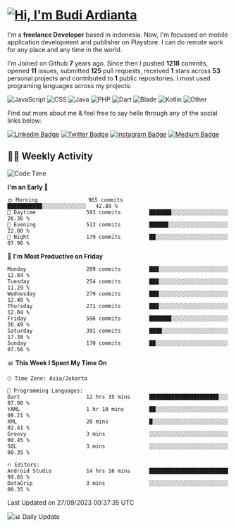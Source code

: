 # [![Hi, I'm Budi Ardianta](https://readme-typing-svg.herokuapp.com?size=24&vCenter=true&lines=%F0%9F%91%8B+Hi%2C+I'm+Budi+Ardianta+;%F0%9F%92%BB+Android+And+Web+Developer+)](https://git.io/typing-svg)

I'm a **freelance Developer** based in indonesia. Now, I'm focussed on mobile application development and publisher on Playstore. I can do remote work for any place and any time in the world.

I'm Joined on Github **7** years ago. Since then I pushed **1218** commits, opened **11** issues, submitted **125** pull requests, received **1** stars across **53** personal projects and contributed to **1** public repositories.
I most used programing languages across my projects:

![JavaScript](https://img.shields.io/badge/-JavaScript-%23f1e05a?style=flat&logo=JavaScript&logoColor=white)
![CSS](https://img.shields.io/badge/-CSS-%23563d7c?style=flat&logo=CSS&logoColor=white)
![Java](https://img.shields.io/badge/-Java-%23b07219?style=flat&logo=Java&logoColor=white)
![PHP](https://img.shields.io/badge/-PHP-%234F5D95?style=flat&logo=PHP&logoColor=white)
![Dart](https://img.shields.io/badge/-Dart-%2300B4AB?style=flat&logo=Dart&logoColor=white)
![Blade](https://img.shields.io/badge/-Blade-%23f7523f?style=flat&logo=Blade&logoColor=white)
![Kotlin](https://img.shields.io/badge/-Kotlin-%23A97BFF?style=flat&logo=Kotlin&logoColor=white)
![Other](https://img.shields.io/badge/-Other-%23ededed?style=flat&logo=Other&logoColor=white)

Find out more about me & feel free to say hello through any of the social links below:

[![Linkedin Badge](https://img.shields.io/badge/-budiardianata-blue?style=flat&logo=Linkedin&logoColor=white&link=https://www.linkedin.com/in/budiardianata/)](https://www.linkedin.com/in/budiardianata/)
[![Twitter Badge](https://img.shields.io/badge/-budiardianata-%231DA1F2.svg?style=flat&logo=twitter&logoColor=white&link=https://www.twitter.com/budiardianata)](https://www.linkedin.com/in/budiardianata/)
[![Instagram Badge](https://img.shields.io/badge/-budiardianata-purple?style=flat&logo=instagram&logoColor=white&link=https://instagram.com/budiardianata/)](https://instagram.com/budiardianata)
[![Medium Badge](https://img.shields.io/badge/-@budiardianata-%2312100E.svg?style=flat&logo=Medium&logoColor=white&link=https://medium.com/@budiardianata/)](https://medium.com/@budiardianata)

## 👨‍💻 Weekly Activity
<!--START_SECTION:waka-->
![Code Time](http://img.shields.io/badge/Code%20Time-2%2C176%20hrs%207%20mins-blue)

**I'm an Early 🐤** 

```text
🌞 Morning                965 commits         ███████████░░░░░░░░░░░░░░   42.89 % 
🌆 Daytime                593 commits         ███████░░░░░░░░░░░░░░░░░░   26.36 % 
🌃 Evening                513 commits         ██████░░░░░░░░░░░░░░░░░░░   22.80 % 
🌙 Night                  179 commits         ██░░░░░░░░░░░░░░░░░░░░░░░   07.96 % 
```
📅 **I'm Most Productive on Friday** 

```text
Monday                   289 commits         ███░░░░░░░░░░░░░░░░░░░░░░   12.84 % 
Tuesday                  254 commits         ███░░░░░░░░░░░░░░░░░░░░░░   11.29 % 
Wednesday                279 commits         ███░░░░░░░░░░░░░░░░░░░░░░   12.40 % 
Thursday                 271 commits         ███░░░░░░░░░░░░░░░░░░░░░░   12.04 % 
Friday                   596 commits         ███████░░░░░░░░░░░░░░░░░░   26.49 % 
Saturday                 391 commits         ████░░░░░░░░░░░░░░░░░░░░░   17.38 % 
Sunday                   170 commits         ██░░░░░░░░░░░░░░░░░░░░░░░   07.56 % 
```


📊 **This Week I Spent My Time On** 

```text
🕑︎ Time Zone: Asia/Jakarta

💬 Programming Languages: 
Dart                     12 hrs 35 mins      ██████████████████████░░░   87.90 % 
YAML                     1 hr 10 mins        ██░░░░░░░░░░░░░░░░░░░░░░░   08.21 % 
XML                      20 mins             █░░░░░░░░░░░░░░░░░░░░░░░░   02.41 % 
Groovy                   3 mins              ░░░░░░░░░░░░░░░░░░░░░░░░░   00.45 % 
SQL                      3 mins              ░░░░░░░░░░░░░░░░░░░░░░░░░   00.35 % 

🔥 Editors: 
Android Studio           14 hrs 16 mins      █████████████████████████   99.65 % 
DataGrip                 3 mins              ░░░░░░░░░░░░░░░░░░░░░░░░░   00.35 % 
```


 Last Updated on 27/09/2023 00:37:35 UTC
<!--END_SECTION:waka-->

![📊 Daily Update](https://github.com/budiardianata/budiardianata/actions/workflows/update-activity.yml/badge.svg)
